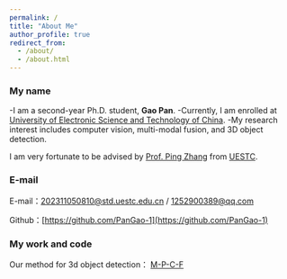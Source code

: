 ```yaml
---
permalink: /
title: "About Me"
author_profile: true
redirect_from: 
  - /about/
  - /about.html
---
```

### My name

  -I am a second-year Ph.D. student, **Gao Pan**. 
  -Currently, I am enrolled at [University of Electronic Science and Technology of China](https://www.uestc.edu.cn/).
  -My research interest includes computer vision, multi-modal fusion, and 3D object detection.

  I am very fortunate to be advised by [Prof. Ping Zhang](https://sose.uestc.edu.cn/info/1184/7985.htm) from [UESTC](https://www.uestc.edu.cn/). 
 
### E-mail
  E-mail：[202311050810@std.uestc.edu.cn](mailto:202311050810@std.uestc.edu.cn) / [1252900389@qq.com](mailto:1252900389@qq.com)

  Github：[https://github.com/PanGao-1](https://github.com/PanGao-1) 

### My work and code

  Our method for 3d object detection： [M-P-C-F](https://github.com/ELOESZHANG/MPCF--3d_object_detection)  
